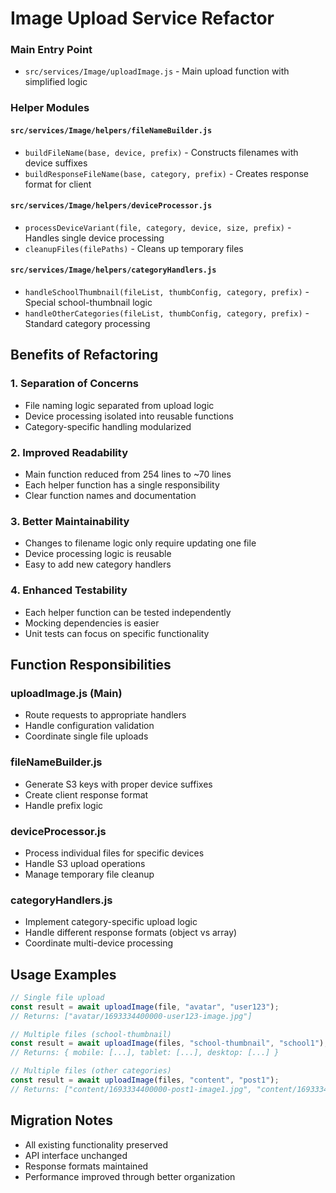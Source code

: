 # Image Upload Service Refactor

### Main Entry Point

- `src/services/Image/uploadImage.js` - Main upload function with simplified logic

### Helper Modules

#### `src/services/Image/helpers/fileNameBuilder.js`

- `buildFileName(base, device, prefix)` - Constructs filenames with device suffixes
- `buildResponseFileName(base, category, prefix)` - Creates response format for client

#### `src/services/Image/helpers/deviceProcessor.js`

- `processDeviceVariant(file, category, device, size, prefix)` - Handles single device processing
- `cleanupFiles(filePaths)` - Cleans up temporary files

#### `src/services/Image/helpers/categoryHandlers.js`

- `handleSchoolThumbnail(fileList, thumbConfig, category, prefix)` - Special school-thumbnail logic
- `handleOtherCategories(fileList, thumbConfig, category, prefix)` - Standard category processing

## Benefits of Refactoring

### 1. Separation of Concerns

- File naming logic separated from upload logic
- Device processing isolated into reusable functions
- Category-specific handling modularized

### 2. Improved Readability

- Main function reduced from 254 lines to ~70 lines
- Each helper function has a single responsibility
- Clear function names and documentation

### 3. Better Maintainability

- Changes to filename logic only require updating one file
- Device processing logic is reusable
- Easy to add new category handlers

### 4. Enhanced Testability

- Each helper function can be tested independently
- Mocking dependencies is easier
- Unit tests can focus on specific functionality

## Function Responsibilities

### uploadImage.js (Main)

- Route requests to appropriate handlers
- Handle configuration validation
- Coordinate single file uploads

### fileNameBuilder.js

- Generate S3 keys with proper device suffixes
- Create client response format
- Handle prefix logic

### deviceProcessor.js

- Process individual files for specific devices
- Handle S3 upload operations
- Manage temporary file cleanup

### categoryHandlers.js

- Implement category-specific upload logic
- Handle different response formats (object vs array)
- Coordinate multi-device processing

## Usage Examples

```javascript
// Single file upload
const result = await uploadImage(file, "avatar", "user123");
// Returns: ["avatar/1693334400000-user123-image.jpg"]

// Multiple files (school-thumbnail)
const result = await uploadImage(files, "school-thumbnail", "school1");
// Returns: { mobile: [...], tablet: [...], desktop: [...] }

// Multiple files (other categories)
const result = await uploadImage(files, "content", "post1");
// Returns: ["content/1693334400000-post1-image1.jpg", "content/1693334400000-post1-image2.jpg"]
```

## Migration Notes

- All existing functionality preserved
- API interface unchanged
- Response formats maintained
- Performance improved through better organization
